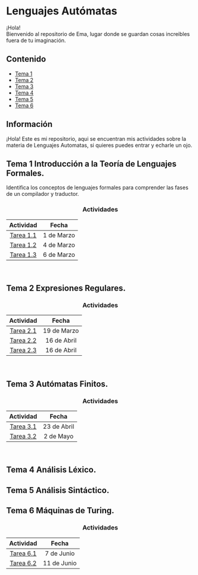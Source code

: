 # Lenguajes Autómatas

¡Hola! <br>Bienvenido al repositorio de Ema, lugar donde se guardan cosas increibles fuera de tu imaginación.

## Contenido

- [Tema 1](#tema-1-introducción-a-la-teoría-de-lenguajes-formales)
- [Tema 2](#tema-2-expresiones-regulares)
- [Tema 3](#tema-3-autómatas-finitos)
- [Tema 4](#tema-4-análisis-léxico)
- [Tema 5](#tema-5-análisis-sintáctico)
- [Tema 6](#tema-6-máquinas-de-turing)

## Información

¡Hola! Este es mi repositorio, aqui se encuentran mis actividades sobre la materia de Lenguajes Automatas, si quieres puedes entrar y echarle un ojo.  

## Tema 1 Introducción a la Teoría de Lenguajes Formales.

Identifica los conceptos de lenguajes formales para comprender las fases de un compilador y traductor.

<div align=center>

### Actividades

| Actividad |  Fecha | 
|:--------------:|:--------------:|
| [Tarea 1.1](https://github.com/Emasaurio/Lenguajes-Aut-matas/blob/master/Lenguajes%20Automatas/Tema%201/Actividad%201.1.pdf)    | 1 de Marzo   | 
| [Tarea 1.2](https://github.com/Emasaurio/Lenguajes-Aut-matas/blob/master/Lenguajes%20Automatas/Tema%201/Actividad%201.2.pdf)    | 4 de Marzo   | 
| [Tarea 1.3](https://github.com/Emasaurio/Lenguajes-Aut-matas/blob/master/Lenguajes%20Automatas/Tema%201/Actividad%201.3.pdf)    | 6 de Marzo   | 
</div><br>

## Tema 2 Expresiones Regulares.

<div align=center>

### Actividades

| Actividad |  Fecha | 
|:--------------:|:--------------:|
| [Tarea 2.1](https://github.com/Emasaurio/Lenguajes-Aut-matas/blob/master/Lenguajes%20Automatas/Tema%202/Tarea%202.1.pdf)    | 19 de Marzo   | 
| [Tarea 2.2](https://github.com/Emasaurio/Lenguajes-Aut-matas/tree/master/Lenguajes%20Automatas/Tema%202/Tarea%202.2)    | 16 de Abril   | 
| [Tarea 2.3](https://github.com/Emasaurio/Lenguajes-Aut-matas/blob/master/Lenguajes%20Automatas/Tema%202/Tarea%202.3.pdf)    | 16 de Abril   | 
</div><br>

## Tema 3 Autómatas Finitos.
<div align=center>

### Actividades

| Actividad |  Fecha | 
|:--------------:|:--------------:|
| [Tarea 3.1](https://github.com/Emasaurio/Lenguajes-Aut-matas/blob/master/Lenguajes%20Automatas/Tema%203/Tarea%203.1.pdf)    | 23 de Abril   | 
| [Tarea 3.2](https://github.com/Emasaurio/Lenguajes-Aut-matas/blob/master/Lenguajes%20Automatas/Tema%203/Tarea%203.2.pdf)    | 2 de Mayo   | 

</div><br>

## Tema 4 Análisis Léxico.

## Tema 5 Análisis Sintáctico.

## Tema 6 Máquinas de Turing.
<div align=center>

### Actividades

| Actividad |  Fecha | 
|:--------------:|:--------------:|
| [Tarea 6.1](https://github.com/Emasaurio/Lenguajes-Aut-matas/blob/master/Lenguajes%20Automatas/Tema%206/Tarea%206.1.pdf)    | 7 de Junio   | 
| [Tarea 6.2](https://github.com/Emasaurio/Lenguajes-Aut-matas/blob/master/Lenguajes%20Automatas/Tema%206/Tarea%206.2.pdf) | 11 de Junio|
</div><br>